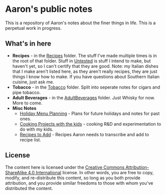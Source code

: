 # Aaron's public notes

This is a repository of Aaron's notes about the finer things in life. This is a perpetual work in progress. 

## What's in here

- **Recipes** - in the [Recipes](./Recipes/) folder. The stuff I've made multiple times is in the root of that folder. Stuff in [Untested](./Recipes/Untested) is stuff I intend to make, but haven't yet, so I can't certify that they are good. Note: my Italian dishes that I make aren't listed here, as they aren't really recipes, they are just things I know how to make. If you have questions about Southern Italian cuisine, just ask me.
- **Tobacco** - in the [Tobacco](./Tobacco/) folder. Split into seperate notes for cigars and pipe tobacco.
- **Adult Beverages** - in the [AdultBeverages](./AdultBeverages/) folder. Just Whisky for now. More to come.
- **Misc Notes** 
	- [Holiday Menu Planning](./Holiday%20Menu%20Planning.html) - Plans for future holidays and notes for past ones.
	- [Cooking Projects with the kids](Cooking%20Projects.html) - cooking R&D and experimentation to do with my kids.
	- [Recipes to Add](./Recipes%20to%20add.html) - Recipes Aaron needs to transcribe and add to recipe list.

## License

The content here is licensed under the [Creative Commons Attribution-ShareAlike 4.0 International](https://creativecommons.org/licenses/by-sa/4.0/) license. In other words, you are free to copy, modify, and re-distribute this content, so long as you both provide attribution, and you provide similar freedoms to those with whom you've distributed the content. 